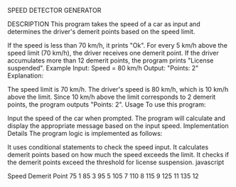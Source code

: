 SPEED DETECTOR GENERATOR

DESCRIPTION This program takes the speed of a car as input and determines the driver's demerit points based on the speed limit.

If the speed is less than 70 km/h, it prints "Ok". For every 5 km/h above the speed limit (70 km/h), the driver receives one demerit point. If the driver accumulates more than 12 demerit points, the program prints "License suspended". Example Input: Speed = 80 km/h Output: "Points: 2" Explanation:

The speed limit is 70 km/h. The driver's speed is 80 km/h, which is 10 km/h above the limit. Since 10 km/h above the limit corresponds to 2 demerit points, the program outputs "Points: 2". Usage To use this program:

Input the speed of the car when prompted. The program will calculate and display the appropriate message based on the input speed. Implementation Details The program logic is implemented as follows:

It uses conditional statements to check the speed input. It calculates demerit points based on how much the speed exceeds the limit. It checks if the demerit points exceed the threshold for license suspension. javascript

Speed Demerit Point 
75 1 
85 3 
95 5 
105 7
110 8 
115 9
125 11
135 12

